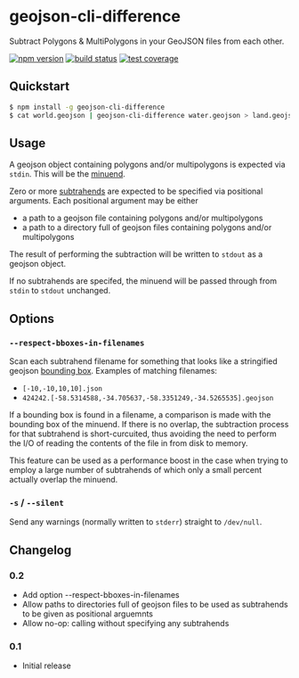 # geojson-cli-difference

Subtract Polygons & MultiPolygons in your GeoJSON files from each other.

[![npm version](https://img.shields.io/npm/v/geojson-cli-difference.svg)](https://www.npmjs.com/package/geojson-cli-difference)
[![build status](https://img.shields.io/travis/mfogel/geojson-cli-difference.svg)](https://travis-ci.org/mfogel/geojson-cli-difference)
[![test coverage](https://img.shields.io/coveralls/mfogel/geojson-cli-difference/master.svg)](https://coveralls.io/r/mfogel/geojson-cli-difference)

## Quickstart

```sh
$ npm install -g geojson-cli-difference
$ cat world.geojson | geojson-cli-difference water.geojson > land.geojson
```

## Usage

A geojson object containing polygons and/or multipolygons is expected via `stdin`. This will be the [minuend](https://en.wiktionary.org/wiki/minuend).

Zero or more [subtrahends](https://en.wiktionary.org/wiki/subtrahend) are expected to be specified via positional arguments. Each positional argument may be either

* a path to a geojson file containing polygons and/or multipolygons
* a path to a directory full of geojson files containing polygons and/or multipolygons

The result of performing the subtraction will be written to `stdout` as a geojson object.

If no subtrahends are specifed, the minuend will be passed through from `stdin` to `stdout` unchanged.

## Options

### `--respect-bboxes-in-filenames`

Scan each subtrahend filename for something that looks like a stringified geojson [bounding box](https://tools.ietf.org/html/rfc7946#section-5). Examples of matching filenames:

* `[-10,-10,10,10].json`
* `424242.[-58.5314588,-34.705637,-58.3351249,-34.5265535].geojson`

If a bounding box is found in a filename, a comparison is made with the bounding box of the minuend. If there is no overlap, the subtraction process for that subtrahend is short-curcuited, thus avoiding the need to perform the I/O of reading the contents of the file in from disk to memory.

This feature can be used as a performance boost in the case when trying to employ a large number of subtrahends of which only a small percent actually overlap the minuend.

### `-s` / `--silent`

Send any warnings (normally written to `stderr`) straight to `/dev/null`.

## Changelog

### 0.2

* Add option --respect-bboxes-in-filenames
* Allow paths to directories full of geojson files to be used as subtrahends to be given as positional arguemnts
* Allow no-op: calling without specifying any subtrahends

### 0.1

* Initial release
